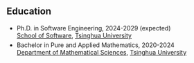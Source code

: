 ## Education

<ul style="margin:0 0 5px;">
  <li><autocolor>Ph.D. in Software Engineering, 2024-2029 (expected)<br /><a href="https://www.thss.tsinghua.edu.cn">School of Software</a>, <a href="https://www.tsinghua.edu.cn">Tsinghua University
  </a></autocolor></li></ul>

<ul style="margin:0 0 5px;">
  <li><autocolor>Bachelor in Pure and Applied Mathematics, 2020-2024<br /><a href="https://math.tsinghua.edu.cn">Department of Mathematical Sciences</a>, <a href="https://www.tsinghua.edu.cn">Tsinghua University
  </a>
  </autocolor></li></ul>
